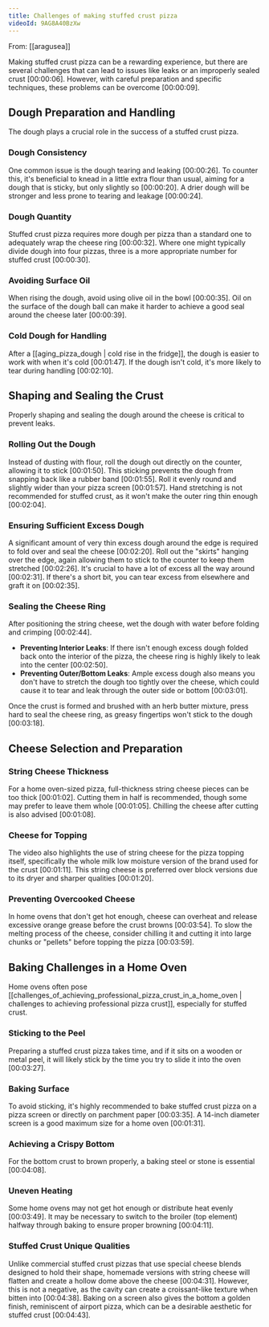 ```yaml
---
title: Challenges of making stuffed crust pizza
videoId: 9AG8A40BzXw
---
```


From: [[aragusea]] <br/> 

Making stuffed crust pizza can be a rewarding experience, but there are several challenges that can lead to issues like leaks or an improperly sealed crust <a class="yt-timestamp" data-t="00:00:06">[00:00:06]</a>. However, with careful preparation and specific techniques, these problems can be overcome <a class="yt-timestamp" data-t="00:00:09">[00:00:09]</a>.

## Dough Preparation and Handling

The dough plays a crucial role in the success of a stuffed crust pizza.

### Dough Consistency
One common issue is the dough tearing and leaking <a class="yt-timestamp" data-t="00:00:26">[00:00:26]</a>. To counter this, it's beneficial to knead in a little extra flour than usual, aiming for a dough that is sticky, but only slightly so <a class="yt-timestamp" data-t="00:00:20">[00:00:20]</a>. A drier dough will be stronger and less prone to tearing and leakage <a class="yt-timestamp" data-t="00:00:24">[00:00:24]</a>.

### Dough Quantity
Stuffed crust pizza requires more dough per pizza than a standard one to adequately wrap the cheese ring <a class="yt-timestamp" data-t="00:00:32">[00:00:32]</a>. Where one might typically divide dough into four pizzas, three is a more appropriate number for stuffed crust <a class="yt-timestamp" data-t="00:00:30">[00:00:30]</a>.

### Avoiding Surface Oil
When rising the dough, avoid using olive oil in the bowl <a class="yt-timestamp" data-t="00:00:35">[00:00:35]</a>. Oil on the surface of the dough ball can make it harder to achieve a good seal around the cheese later <a class="yt-timestamp" data-t="00:00:39">[00:00:39]</a>.

### Cold Dough for Handling
After a [[aging_pizza_dough | cold rise in the fridge]], the dough is easier to work with when it's cold <a class="yt-timestamp" data-t="00:01:47">[00:01:47]</a>. If the dough isn't cold, it's more likely to tear during handling <a class="yt-timestamp" data-t="00:02:10">[00:02:10]</a>.

## Shaping and Sealing the Crust

Properly shaping and sealing the dough around the cheese is critical to prevent leaks.

### Rolling Out the Dough
Instead of dusting with flour, roll the dough out directly on the counter, allowing it to stick <a class="yt-timestamp" data-t="00:01:50">[00:01:50]</a>. This sticking prevents the dough from snapping back like a rubber band <a class="yt-timestamp" data-t="00:01:55">[00:01:55]</a>. Roll it evenly round and slightly wider than your pizza screen <a class="yt-timestamp" data-t="00:01:57">[00:01:57]</a>. Hand stretching is not recommended for stuffed crust, as it won't make the outer ring thin enough <a class="yt-timestamp" data-t="00:02:04">[00:02:04]</a>.

### Ensuring Sufficient Excess Dough
A significant amount of very thin excess dough around the edge is required to fold over and seal the cheese <a class="yt-timestamp" data-t="00:02:20">[00:02:20]</a>. Roll out the "skirts" hanging over the edge, again allowing them to stick to the counter to keep them stretched <a class="yt-timestamp" data-t="00:02:26">[00:02:26]</a>. It's crucial to have a lot of excess all the way around <a class="yt-timestamp" data-t="00:02:31">[00:02:31]</a>. If there's a short bit, you can tear excess from elsewhere and graft it on <a class="yt-timestamp" data-t="00:02:35">[00:02:35]</a>.

### Sealing the Cheese Ring
After positioning the string cheese, wet the dough with water before folding and crimping <a class="yt-timestamp" data-t="00:02:44">[00:02:44]</a>.

*   **Preventing Interior Leaks**: If there isn't enough excess dough folded back onto the interior of the pizza, the cheese ring is highly likely to leak into the center <a class="yt-timestamp" data-t="00:02:50">[00:02:50]</a>.
*   **Preventing Outer/Bottom Leaks**: Ample excess dough also means you don't have to stretch the dough too tightly over the cheese, which could cause it to tear and leak through the outer side or bottom <a class="yt-timestamp" data-t="00:03:01">[00:03:01]</a>.

Once the crust is formed and brushed with an herb butter mixture, press hard to seal the cheese ring, as greasy fingertips won't stick to the dough <a class="yt-timestamp" data-t="00:03:18">[00:03:18]</a>.

## Cheese Selection and Preparation

### String Cheese Thickness
For a home oven-sized pizza, full-thickness string cheese pieces can be too thick <a class="yt-timestamp" data-t="00:01:02">[00:01:02]</a>. Cutting them in half is recommended, though some may prefer to leave them whole <a class="yt-timestamp" data-t="00:01:05">[00:01:05]</a>. Chilling the cheese after cutting is also advised <a class="yt-timestamp" data-t="00:01:08">[00:01:08]</a>.

### Cheese for Topping
The video also highlights the use of string cheese for the pizza topping itself, specifically the whole milk low moisture version of the brand used for the crust <a class="yt-timestamp" data-t="00:01:11">[00:01:11]</a>. This string cheese is preferred over block versions due to its dryer and sharper qualities <a class="yt-timestamp" data-t="00:01:20">[00:01:20]</a>.

### Preventing Overcooked Cheese
In home ovens that don't get hot enough, cheese can overheat and release excessive orange grease before the crust browns <a class="yt-timestamp" data-t="00:03:54">[00:03:54]</a>. To slow the melting process of the cheese, consider chilling it and cutting it into large chunks or "pellets" before topping the pizza <a class="yt-timestamp" data-t="00:03:59">[00:03:59]</a>.

## Baking Challenges in a Home Oven

Home ovens often pose [[challenges_of_achieving_professional_pizza_crust_in_a_home_oven | challenges to achieving professional pizza crust]], especially for stuffed crust.

### Sticking to the Peel
Preparing a stuffed crust pizza takes time, and if it sits on a wooden or metal peel, it will likely stick by the time you try to slide it into the oven <a class="yt-timestamp" data-t="00:03:27">[00:03:27]</a>.

### Baking Surface
To avoid sticking, it's highly recommended to bake stuffed crust pizza on a pizza screen or directly on parchment paper <a class="yt-timestamp" data-t="00:03:35">[00:03:35]</a>. A 14-inch diameter screen is a good maximum size for a home oven <a class="yt-timestamp" data-t="00:01:31">[00:01:31]</a>.

### Achieving a Crispy Bottom
For the bottom crust to brown properly, a baking steel or stone is essential <a class="yt-timestamp" data-t="00:04:08">[00:04:08]</a>.

### Uneven Heating
Some home ovens may not get hot enough or distribute heat evenly <a class="yt-timestamp" data-t="00:03:49">[00:03:49]</a>. It may be necessary to switch to the broiler (top element) halfway through baking to ensure proper browning <a class="yt-timestamp" data-t="00:04:11">[00:04:11]</a>.

### Stuffed Crust Unique Qualities
Unlike commercial stuffed crust pizzas that use special cheese blends designed to hold their shape, homemade versions with string cheese will flatten and create a hollow dome above the cheese <a class="yt-timestamp" data-t="00:04:31">[00:04:31]</a>. However, this is not a negative, as the cavity can create a croissant-like texture when bitten into <a class="yt-timestamp" data-t="00:04:38">[00:04:38]</a>. Baking on a screen also gives the bottom a golden finish, reminiscent of airport pizza, which can be a desirable aesthetic for stuffed crust <a class="yt-timestamp" data-t="00:04:43">[00:04:43]</a>.